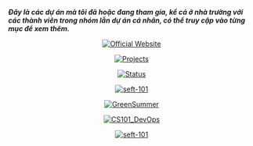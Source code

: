 **_Đây là các dự án mà tôi đã hoặc đang tham gia, kể cả ở nhà trường với các thành viên trong nhóm lẫn dự án cá nhân, có thể truy cập vào từng mục để xem thêm._**

<p align="center"><a href="https://github.com/anthony2708/anthony2708"><img src="https://github-readme-stats.vercel.app/api/pin/?username=anthony2708&repo=anthony2708&theme=dracula" alt="Official Website" /></a></p>

<p align="center"><a href="https://github.com/anthony2708/projects"><img src="https://github-readme-stats.vercel.app/api/pin/?username=anthony2708&repo=projects&theme=dracula" alt="Projects" /></a></p>

<p align="center"><a href="https://github.com/anthony2708/status"><img src="https://github-readme-stats.vercel.app/api/pin/?username=anthony2708&repo=status&theme=dracula" alt="Status" /></a></p>

<p align="center"><a href="https://github.com/anthony2708/tech-savvy"><img src="https://github-readme-stats.vercel.app/api/pin/?username=anthony2708&repo=tech-savvy&theme=dracula" alt="seft-101" /></a></p>

<p align="center"><a href="https://github.com/mhx-thh/r2us-backend"><img src="https://github-readme-stats.vercel.app/api/pin/?username=mhx-thh&repo=r2us-backend&theme=dracula&show_owner=true" alt="GreenSummer" /></a></p>

<p align="center"><a href="https://github.com/anthony2708/cs101_devops"><img src="https://github-readme-stats.vercel.app/api/pin/?username=anthony2708&repo=cs101_devops&theme=dracula" alt="CS101_DevOps" /></a></p>

<p align="center"><a href="https://github.com/anthony2708/seft-101"><img src="https://github-readme-stats.vercel.app/api/pin/?username=anthony2708&repo=seft-101&theme=dracula" alt="seft-101" /></a></p>
